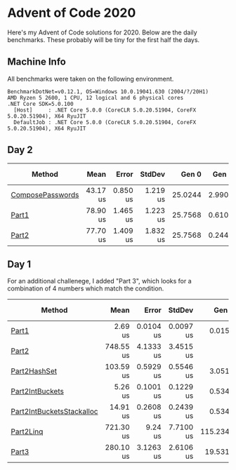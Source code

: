 # Advent of Code 2020

Here's my Advent of Code solutions for 2020.
Below are the daily benchmarks. These probably will be tiny for the first half the days.

## Machine Info

All benchmarks were taken on the following environment.
````
BenchmarkDotNet=v0.12.1, OS=Windows 10.0.19041.630 (2004/?/20H1)
AMD Ryzen 5 2600, 1 CPU, 12 logical and 6 physical cores
.NET Core SDK=5.0.100
  [Host]     : .NET Core 5.0.0 (CoreCLR 5.0.20.51904, CoreFX 5.0.20.51904), X64 RyuJIT
  DefaultJob : .NET Core 5.0.0 (CoreCLR 5.0.20.51904, CoreFX 5.0.20.51904), X64 RyuJIT
````
## Day 2
|           Method |     Mean |    Error |   StdDev |   Gen 0 |  Gen 1 | Gen 2 | Allocated |
|----------------- |---------:|---------:|---------:|--------:|-------:|------:|----------:|
| [ComposePasswords](https://github.com/ClxS/Advent-of-Code-2020/blob/master/Source/Day-02/Solution/Password.cs) | 43.17 us | 0.850 us | 1.219 us | 25.0244 | 2.9907 |     - |  98.95 KB |
|            [Part1](https://github.com/ClxS/Advent-of-Code-2020/blob/master/Source/Day-02/Solution/Part1Solver.cs) | 78.90 us | 1.465 us | 1.223 us | 25.7568 | 0.6104 |     - |  102.8 KB |
|            [Part2](https://github.com/ClxS/Advent-of-Code-2020/blob/master/Source/Day-02/Solution/Part2Solver.cs) | 77.70 us | 1.409 us | 1.832 us | 25.7568 | 0.2441 |     - | 102.98 KB |

## Day 1

For an additional challenege, I added "Part 3", which looks for a combination of 4 numbers which match the condition.

|                    Method |       Mean |     Error |    StdDev |   Gen 0 |  Gen 1 | Gen 2 | Allocated |
|-------------------------- |-----------:|----------:|----------:|--------:|-------:|------:|----------:|
|                     [Part1](https://github.com/ClxS/Advent-of-Code-2020/blob/master/Source/Day-01/Solution/Part1Solver.cs) |   2.69 us | 0.0104 us | 0.0097 us |  0.0153 |      - |     - |      64 B |
|                     [Part2](https://github.com/ClxS/Advent-of-Code-2020/blob/master/Source/Day-01/Solution/Part2Solver.cs) | 748.55 us | 4.1333 us | 3.4515 us |       - |      - |     - |     216 B |
|              [Part2HashSet](https://github.com/ClxS/Advent-of-Code-2020/blob/master/Source/Day-01/Solution/Part2SolverHashTable.cs) | 103.59 us | 0.5929 us | 0.5546 us |  3.0518 |      - |     - |   13176 B |
|           [Part2IntBuckets](https://github.com/ClxS/Advent-of-Code-2020/blob/master/Source/Day-01/Solution/Part2SolverIntBuckets.cs) |  5.26 us | 0.1001 us | 0.1229 us |  0.5341 |      - |     - |    2272 B |
| [Part2IntBucketsStackalloc](https://github.com/ClxS/Advent-of-Code-2020/blob/master/Source/Day-01/Solution/Part2SolverIntBucketsStackalloc.cs)  |  14.91 us | 0.2608 us | 0.2439 us |  0.5341 |      - |     - |    2272 B |
| [Part2Linq](https://github.com/ClxS/Advent-of-Code-2020/blob/master/Source/Day-01/Solution/Part2SolverLinq.cs) | 721.30 us | 9.24 us | 7.7100 us | 115.2344 |     - |     - | 471.02 KB |
|                     [Part3](https://github.com/ClxS/Advent-of-Code-2020/blob/master/Source/Day-01/Solution/Part3Solver.cs) | 280.10 us | 3.1263 us | 2.6106 us | 19.5313 | 4.3945 |     - |   84568 B |

